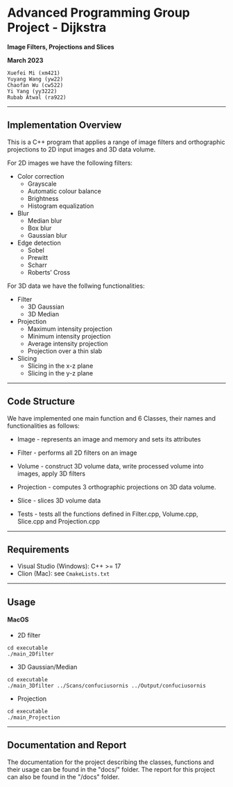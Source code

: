 # Advanced Programming Group Project - Dijkstra

**Image Filters, Projections and Slices**

**March 2023**

```angular2html
Xuefei Mi (xm421)
Yuyang Wang (yw22)
Chaofan Wu (cw522)
Yi Yang (yy3222)
Rubab Atwal (ra922)
```

------

## Implementation Overview

This is a C++ program that applies a range of image filters and orthographic projections to 2D input images and 3D data volume.

For 2D images we have the following filters:
+ Color correction
  - Grayscale
  - Automatic colour balance
  - Brightness
  - Histogram equalization
+ Blur
  - Median blur
  - Box blur
  - Gaussian blur
+ Edge detection
  - Sobel
  - Prewitt
  - Scharr
  - Roberts’ Cross

For 3D data we have the follwing functionalities:
+ Filter
  - 3D Gaussian
  - 3D Median
+ Projection
  - Maximum intensity projection
  - Minimum intensity projection
  - Average intensity projection
  - Projection over a thin slab
+ Slicing
  - Slicing in the x-z plane
  - Slicing in the y-z plane

------

## Code Structure

We have implemented one main function and 6 Classes, their names and functionalities as follows:

 - Image - represents an image and memory and sets its attributes

 - Filter - performs all 2D filters on an image

 - Volume - construct 3D volume data, write processed volume into images, apply 3D filters

 - Projection - computes 3 orthographic projections on 3D data volume. 

 - Slice - slices 3D volume data

 - Tests - tests all the functions defined in Filter.cpp, Volume.cpp, Slice.cpp and Projection.cpp

------

## Requirements
+ Visual Studio (Windows): C++ >= 17
+ Clion (Mac): see `CmakeLists.txt`

------

## Usage

#### MacOS
+ 2D filter
```
cd executable
./main_2Dfilter
```

+ 3D Gaussian/Median
```
cd executable
./main_3Dfilter ../Scans/confuciusornis ../Output/confuciusornis
```

+ Projection
```
cd executable
./main_Projection
```

------

## Documentation and Report

The documentation for the project describing the classes, functions and their usage can be found in the "docs/" folder. 
The report for this project can also be found in the "/docs" folder.
